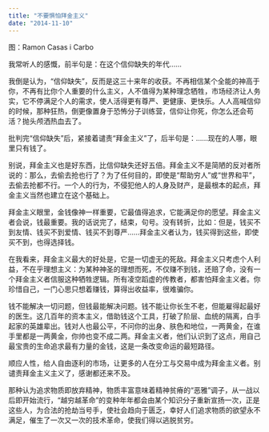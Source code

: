 ```yaml
---
title: "不要惧怕拜金主义"
date: "2014-11-10"
---
```


图：Ramon Casas i Carbo

我常听人的感慨，前半句是：在这个信仰缺失的年代……

我倒是认为，“信仰缺失”，反而是这三十来年的收获。不再相信某个全能的神高于你，不再有比你个人重要的什么主义，人不值得为某种理念牺牲，市场经济让人务实，它不停满足个人的需求，使人活得更有尊严、更健康、更快乐。人人高喊信仰的时候，那种狂热，倒更像置身于恐怖分子训练营，信仰让你死，你怎么还会苟活？抛头颅洒热血去了。

批判完“信仰缺失”后，紧接着谴责“拜金主义”了，后半句是：……现在的人哪，眼里只有钱了。

别说，拜金主义也是好东西，比信仰缺失还好五倍。拜金主义不是简陋的反对者所说的：那么，去偷去抢也行了？为了任何目的，即使是“帮助穷人”或“世界和平”，去偷去抢都不行。一个人的行为，不侵犯他人的人身及财产，是最根本的起点，拜金主义当然也建立在这个基础上。

拜金主义眼里，金钱像神一样重要，它最值得追求，它能满足你的愿望。拜金主义者会说，钱最重要。我的话说完了，结束，句号。没有转折，比如：但是，钱买不到友情、钱买不到爱情、钱买不到尊严……拜金主义者认为，钱买得到这些，即使买不到，也得选择钱。

在我看来，拜金主义最大的好处是，它是一切虚无的死敌。拜金主义只考虑个人利益，不在乎理想主义：为某种神圣的理想而死，不仅赚不到钱，还赔了命，没有一个拜金主义者信服这种牺牲逻辑。所有凌空蹈虚的传教者，都害怕拜金主义者。你珍惜自己，一门心思只想着赚钱，算得出收益率，很难骗你。

钱不能解决一切问题，但钱最能解决问题。钱不能让你长生不老，但能雇得起最好的医生。这几百年的资本主义，借助钱这个工具，打破了阶层、血统的隔离，白手起家的英雄辈出。钱对人也最公平，不问你的出身、肤色和地位，一两黄金，在谁手里都是一两黄金，你帅也变不成二两。拜金主义者，他们认识到了这点，用自己最宝贵的生命追求最有力量的金钱，这是一条改变命运的最短路径。

顺应人性，给人自由逐利的市场，让更多的人在分工与交易中成为拜金主义者。别谴责拜金主义主义了，感谢都还来不及。

那种认为追求物质即放弃精神，物质丰富意味着精神贫瘠的“恶雅”调子，从一战以后即开始流行，“越穷越革命”的变种年年都会由某个知识分子重新宣扬一次，正是这些人，为合法的抢劫当号手，使社会趋向于匮乏，幸好人们追求物质的欲望永不满足，催生了一次又一次的技术革命，使我们得以逃脱贫穷。
